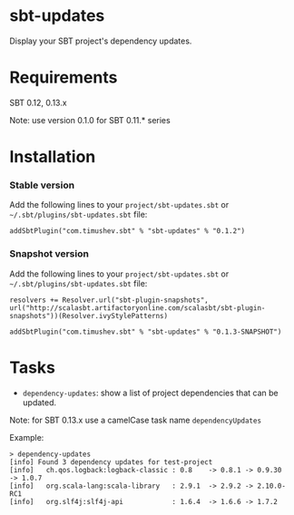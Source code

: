 sbt-updates
==================
Display your SBT project's dependency updates.

Requirements
==============
SBT 0.12, 0.13.x

Note: use version 0.1.0 for SBT 0.11.* series

Installation
============
### Stable version
Add the following lines to your `project/sbt-updates.sbt` or `~/.sbt/plugins/sbt-updates.sbt` file:
```
addSbtPlugin("com.timushev.sbt" % "sbt-updates" % "0.1.2")
```

### Snapshot version
Add the following lines to your `project/sbt-updates.sbt` or `~/.sbt/plugins/sbt-updates.sbt` file:
```
resolvers += Resolver.url("sbt-plugin-snapshots", url("http://scalasbt.artifactoryonline.com/scalasbt/sbt-plugin-snapshots"))(Resolver.ivyStylePatterns)

addSbtPlugin("com.timushev.sbt" % "sbt-updates" % "0.1.3-SNAPSHOT")
```

Tasks
=====
* `dependency-updates`: show a list of project dependencies that can be updated.

Note: for SBT 0.13.x use a camelCase task name `dependencyUpdates`

Example:
```
> dependency-updates
[info] Found 3 dependency updates for test-project
[info]   ch.qos.logback:logback-classic : 0.8    -> 0.8.1 -> 0.9.30     -> 1.0.7
[info]   org.scala-lang:scala-library   : 2.9.1  -> 2.9.2 -> 2.10.0-RC1
[info]   org.slf4j:slf4j-api            : 1.6.4  -> 1.6.6 -> 1.7.2
```
